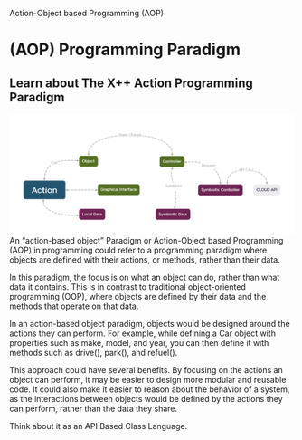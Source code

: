 Action-Object based Programming (AOP)

# (AOP) Programming Paradigm

## Learn about The X++ Action Programming Paradigm

![Action-Object Programming](/images/AOP_Paradigm.png "AOP Paradigm")
An “action-based object” Paradigm or Action-Object based Programming (AOP) in programming could refer to a programming paradigm where objects are defined with their actions, or methods, rather than their data.

In this paradigm, the focus is on what an object can do, rather than what data it contains. This is in contrast to traditional object-oriented programming (OOP), where objects are defined by their data and the methods that operate on that data.

In an action-based object paradigm, objects would be designed around the actions they can perform. For example, while defining a Car object with properties such as make, model, and year, you can then define it with methods such as drive(), park(), and refuel().

This approach could have several benefits. By focusing on the actions an object can perform, it may be easier to design more modular and reusable code. It could also make it easier to reason about the behavior of a system, as the interactions between objects would be defined by the actions they can perform, rather than the data they share.

Think about it as an API Based Class Language.